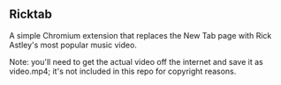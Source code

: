## Ricktab

A simple Chromium extension that replaces the New Tab page with Rick Astley's most popular music video. 

Note: you'll need to get the actual video off the internet and save it as video.mp4; it's not included in this repo for copyright reasons.